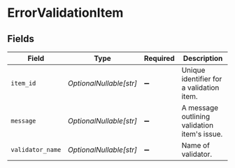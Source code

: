 # ErrorValidationItem


## Fields

| Field                                        | Type                                         | Required                                     | Description                                  |
| -------------------------------------------- | -------------------------------------------- | -------------------------------------------- | -------------------------------------------- |
| `item_id`                                    | *OptionalNullable[str]*                      | :heavy_minus_sign:                           | Unique identifier for a validation item.     |
| `message`                                    | *OptionalNullable[str]*                      | :heavy_minus_sign:                           | A message outlining validation item's issue. |
| `validator_name`                             | *OptionalNullable[str]*                      | :heavy_minus_sign:                           | Name of validator.                           |